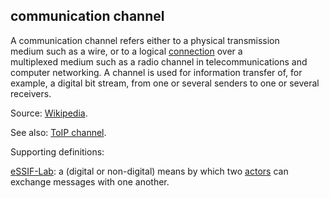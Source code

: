 ## communication channel

<p class="c8"><span>A communication channel refers either to a physical </span><span>transmission medium</span><span>&nbsp;such as a wire, or to a </span><span>logical </span><span class="c2"><a class="c3" href="#h.thbpewq1px8x">connection</a></span><span>&nbsp;over a </span><span>multiplexed</span><span>&nbsp;medium such as a radio channel in </span><span>telecommunications</span><span>&nbsp;and </span><span>computer networking</span><span>. A channel is used for </span><span>information transfer</span><span>&nbsp;of, for example, a digital </span><span>bit stream</span><span>, from one or several </span><span>senders</span><span>&nbsp;to one or several </span><span>receivers</span><span class="c0">.</span></p><p class="c8"><span>Source: </span><span class="c2"><a class="c3" href="https://www.google.com/url?q=https://en.wikipedia.org/wiki/Communication_channel&amp;sa=D&amp;source=editors&amp;ust=1706779842551501&amp;usg=AOvVaw3Q7NStv_LQ1Qy1jqLxqXsJ">Wikipedia</a></span><span class="c0">.</span></p><p class="c8"><span>See also: </span><span class="c2"><a class="c3" href="#h.rp39gncihzvx">ToIP channel</a></span><span class="c0">.</span></p><p class="c8"><span class="c0">Supporting definitions:</span></p><p class="c8"><span class="c2"><a class="c3" href="https://www.google.com/url?q=https://essif-lab.github.io/framework/docs/terms/communication-channel&amp;sa=D&amp;source=editors&amp;ust=1706779842551940&amp;usg=AOvVaw35wJKb92Lh20RGDD_CmC9Y">eSSIF-Lab</a></span><span>: a (digital or non-digital) means by which two </span><span class="c2"><a class="c3" href="https://www.google.com/url?q=https://essif-lab.github.io/framework/docs/terms/actor&amp;sa=D&amp;source=editors&amp;ust=1706779842552135&amp;usg=AOvVaw1ewA04ykbwWHM_Kqhm4bjN">actors</a></span><span class="c0">&nbsp;can exchange messages with one another.</span></p>

